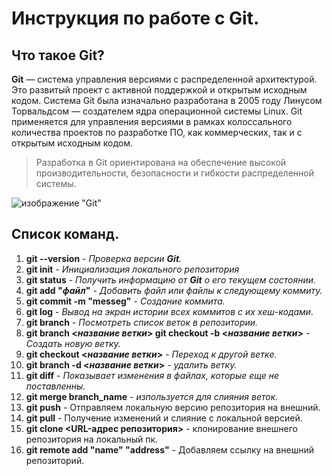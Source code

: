 # Инструкция по работе с Git.

## Что такое Git?

**Git** — система управления версиями с распределенной архитектурой. Это развитый проект с активной поддержкой и открытым исходным кодом. Система Git была изначально разработана в 2005 году Линусом Торвальдсом — создателем ядра операционной системы Linux. Git применяется для управления версиями в рамках колоссального количества проектов по разработке ПО, как коммерческих, так и с открытым исходным кодом.

>Разработка в Git ориентирована на обеспечение высокой производительности, безопасности и гибкости распределенной системы.

![изображение "Git"](index.jpeg)

## Список команд.

1. **git --version** - _Проверка версии **Git**._ 
2. **git init** - _Инициализация локального репозитория_
3. **git status** - _Получить информацию от **Git** о его  текущем состоянии._
4. **git add "*файл*"** - *Добавить файл или файлы к следующему коммиту.*
5. **git commit -m "messeg"** - *Создание коммита.*
6. **git log** - *Вывод на экран истории всех коммитов с их хеш-кодами.*
7. **git branch** - *Посмотреть список веток  в репозитории.*
8. **git branch <*название ветки*>  git checkout -b <*название ветки*>** - *Создать новую ветку.*
9. **git checkout <*название ветки*>** - *Переход к другой ветке.*
10. **git branch -d <*название ветки*>** - *удалить ветку.*
11. __git diff__ - _Показывает изменения в файлах, которые еще не поставленны._ 
12. __git merge branch_name__ - *изпользуется для слияния веток.*
13. **git push** - Отправляем локальную версию репозитория на внешний.
14. **git pull** - Получение изменений и слияние с локальной версией.
15. **git clone <URL-адрес репозитория>** - клонирование внешнего репозитория на локальный пк.
16. **git remote add "name" "address"** - Добавляем ссылку на внешний репозиторий.